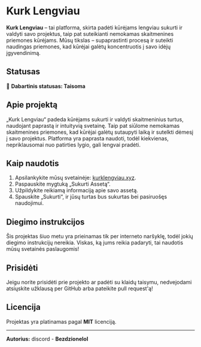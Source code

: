 # Kurk Lengviau

**Kurk Lengviau** – tai platforma, skirta padėti kūrėjams lengviau sukurti ir valdyti savo projektus, taip pat suteikianti nemokamas skaitmenines priemones kūrėjams. Mūsų tikslas – supaprastinti procesą ir suteikti naudingas priemones, kad kūrėjai galėtų koncentruotis į savo idėjų įgyvendinimą.

## Statusas

🔧 **Dabartinis statusas: Taisoma**

## Apie projektą

„Kurk Lengviau“ padeda kūrėjams sukurti ir valdyti skaitmeninius turtus, naudojant paprastą ir intuityvią svetainę. Taip pat siūlome nemokamas skaitmenines priemones, kad kūrėjai galėtų sutaupyti laiką ir sutelkti dėmesį į savo projektus. Platforma yra paprasta naudoti, todėl kiekvienas, nepriklausomai nuo patirties lygio, gali lengvai pradėti.

## Kaip naudotis

1. Apsilankykite mūsų svetainėje: [kurklengviau.xyz](https://kurklengviau.xyz).
2. Paspauskite mygtuką „Sukurti Assetą“.
3. Užpildykite reikiamą informaciją apie savo assetą.
4. Spauskite „Sukurti“, ir jūsų turtas bus sukurtas bei pasiruošęs naudojimui.

## Diegimo instrukcijos

Šis projektas šiuo metu yra prieinamas tik per interneto naršyklę, todėl jokių diegimo instrukcijų nereikia. Viskas, ką jums reikia padaryti, tai naudotis mūsų svetainės paslaugomis!

## Prisidėti

Jeigu norite prisidėti prie projekto ar padėti su klaidų taisymu, nedvejodami atsiųskite užklausą per GitHub arba pateikite pull request'ą!

## Licencija

Projektas yra platinamas pagal **MIT** licenciją.

---

**Autorius:** discord - **Bezdzionelol**
